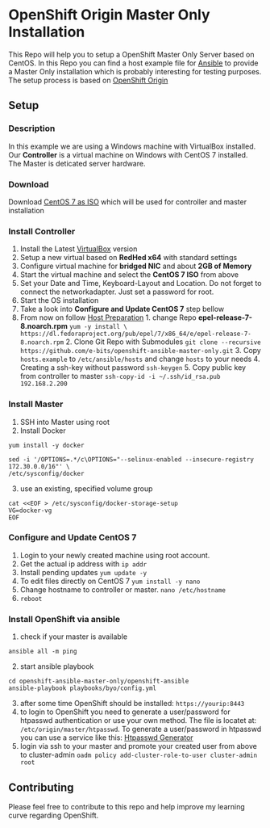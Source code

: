 # OpenShift Origin Master Only Installation

This Repo will help you to setup a OpenShift Master Only Server based on CentOS. In this Repo you can find a host example file for [Ansible](https://www.ansible.com/) to provide a Master Only installation which is probably interesting for testing purposes. The setup process is based on [OpenShift Origin](https://docs.openshift.org/latest/install_config/install/advanced_install.html)

## Setup
### Description
In this example we are using a Windows machine with VirtualBox installed. Our **Controller** is a virtual machine on Windows with CentOS 7 installed. The Master is deticated server hardware.

### Download
Download [CentOS 7 as ISO](http://isoredirect.centos.org/centos/7/isos/x86_64/CentOS-7-x86_64-Minimal-1511.iso) which will be used for controller and master installation

### Install Controller
  1. Install the Latest [VirtualBox](https://www.virtualbox.org/wiki/Downloads) version
  2. Setup a new virtual based on **RedHed x64** with standard settings
  3. Configure virtual machine for **bridged NIC** and about **2GB of Memory**
  4. Start the virtual machine and select the **CentOS 7 ISO** from above
  5. Set your Date and Time, Keyboard-Layout and Location. Do not forget to connect the networkadapter. Just set a password for root.
  6. Start the OS installation
  7. Take a look into **Configure and Update CentOS 7** step bellow
  8. From now on follow [Host Preparation](https://docs.openshift.org/latest/install_config/install/host_preparation.html)
    1. change Repo **epel-release-7-8.noarch.rpm**
    ```
    yum -y install \
    https://dl.fedoraproject.org/pub/epel/7/x86_64/e/epel-release-7-8.noarch.rpm
    ```
    2. Clone Git Repo with Submodules
    ```
    git clone --recursive  https://github.com/e-bits/openshift-ansible-master-only.git
    ```
    3. Copy `hosts.example` to `/etc/ansible/hosts` and change `hosts` to your needs
    4. Creating a ssh-key without password
    ```
    ssh-keygen
    ```
    5. Copy public key from controller to master
    ```
    ssh-copy-id -i ~/.ssh/id_rsa.pub 192.168.2.200
    ```

### Install Master
  1. SSH into Master using root
  2. Install Docker
  ```
  yum install -y docker    
  ```
  ```
  sed -i '/OPTIONS=.*/c\OPTIONS="--selinux-enabled --insecure-registry 172.30.0.0/16"' \
  /etc/sysconfig/docker
  ```
  3. use an existing, specified volume group
  ```
  cat <<EOF > /etc/sysconfig/docker-storage-setup
  VG=docker-vg
  EOF
  ```

### Configure and Update CentOS 7
  1. Login to your newly created machine using root account.
  2. Get the actual ip address with `ip addr`
  3. Install pending updates `yum update -y`
  4. To edit files directly on CentOS 7 `yum install -y nano`
  5. Change hostname to controller or master. `nano /etc/hostname`
  6. `reboot`

### Install OpenShift via ansible
  1. check if your master is available
  ```
  ansible all -m ping
  ```
  2. start ansible playbook
  ```
  cd openshift-ansible-master-only/openshift-ansible
  ansible-playbook playbooks/byo/config.yml
  ```
  3. after some time OpenShift should be installed: `https://yourip:8443`
  4. to login to OpenShift you need to generate a user/password for htpasswd authentication or use your own method. The file is locatet at: `/etc/origin/master/htpasswd`. To generate a user/password in htpasswd you can use a service like this: [Htpasswd Generator](http://www.htaccesstools.com/htpasswd-generator/)
  5. login via ssh to your master and promote your created user from above to cluster-admin `oadm policy add-cluster-role-to-user cluster-admin root`

## Contributing
Please feel free to contribute to this repo and help improve my learning curve regarding OpenShift.

